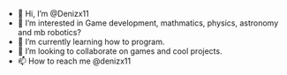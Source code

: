 - 👋 Hi, I’m @Denizx11
- 👀 I’m interested in Game development, mathmatics, physics, astronomy and mb robotics? 
- 🌱 I’m currently learning how to program.
- 💞️ I’m looking to collaborate on games and cool projects.
- 📫 How to reach me @denizx11

<!---
Denizx11/Denizx11 is a ✨ special ✨ repository because its `README.md` (this file) appears on your GitHub profile.
You can click the Preview link to take a look at your changes.
--->
